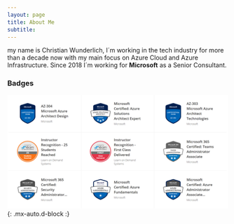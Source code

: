 ```yaml
---
layout: page
title: About Me
subtitle: 
---
```

my name is Christian Wunderlich, I´m working in the tech industry for more than a decade now with my main focus on Azure Cloud and Azure Infrastructure. Since 2018 I´m working for **Microsoft** as a Senior Consultant.

### Badges

![Badges](/assets/img/aboutme/badges2.png){: .mx-auto.d-block :}